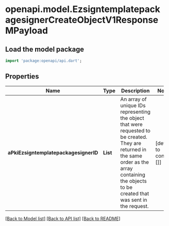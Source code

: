 # openapi.model.EzsigntemplatepackagesignerCreateObjectV1ResponseMPayload

## Load the model package
```dart
import 'package:openapi/api.dart';
```

## Properties
Name | Type | Description | Notes
------------ | ------------- | ------------- | -------------
**aPkiEzsigntemplatepackagesignerID** | **List<int>** | An array of unique IDs representing the object that were requested to be created.  They are returned in the same order as the array containing the objects to be created that was sent in the request. | [default to const []]

[[Back to Model list]](../README.md#documentation-for-models) [[Back to API list]](../README.md#documentation-for-api-endpoints) [[Back to README]](../README.md)


